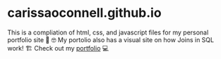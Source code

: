 # carissaoconnell.github.io

This is a compliation of html, css, and javascript files for my personal portfolio site :smiling_face_with_three_hearts: :nerd_face:
My portolio also has a visual site on how Joins in SQL work! :building_construction:
Check out my [portfolio](https://carissaoconnell.github.io) :computer:
